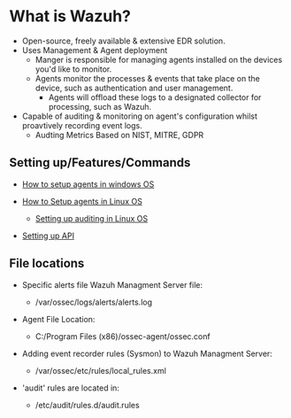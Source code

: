 # What is Wazuh?

- Open-source, freely available & extensive EDR solution.
- Uses Management & Agent deployment
  - Manger is responsible for managing agents installed on the devices you'd like to monitor.
  - Agents monitor the processes & events that take place on the device, such as authentication and user management.
    - Agents will offload these logs to a designated collector for processing, such as Wazuh.
- Capable of auditing & monitoring on agent's configuration whilst proavtively recording event logs.
  - Audting Metrics Based on NIST, MITRE, GDPR

## Setting up/Features/Commands

- [How to setup agents in windows OS](./agentsyswin.md)

- [How to Setup agents in Linux OS](./agentlinux.md)
  - [Setting up auditing in Linux OS](./auditinglinux.md)

- [Setting up API](./wauzhapi.md)

## File locations

- Specific alerts file Wazuh Managment Server file:
  - /var/ossec/logs/alerts/alerts.log

- Agent File Location:
  - C:/Program Files (x86)/ossec-agent/ossec.conf

- Adding event recorder rules (Sysmon) to Wazuh Managment Server:
  - /var/ossec/etc/rules/local_rules.xml

- 'audit' rules are located in:
  - /etc/audit/rules.d/audit.rules
